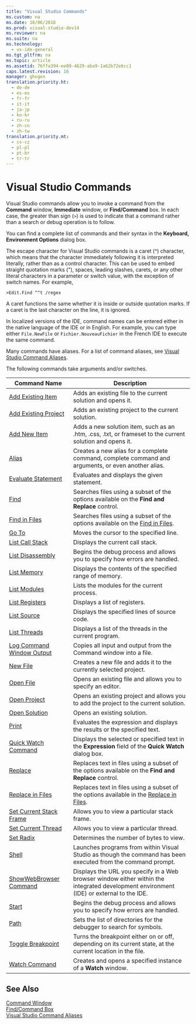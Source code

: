 ```yaml
---
title: "Visual Studio Commands"
ms.custom: na
ms.date: 10/06/2016
ms.prod: visual-studio-dev14
ms.reviewer: na
ms.suite: na
ms.technology: 
  - vs-ide-general
ms.tgt_pltfrm: na
ms.topic: article
ms.assetid: 76ffa394-ee89-4629-aba9-1a62b72e6cc1
caps.latest.revision: 16
manager: ghogen
translation.priority.ht: 
  - de-de
  - es-es
  - fr-fr
  - it-it
  - ja-jp
  - ko-kr
  - ru-ru
  - zh-cn
  - zh-tw
translation.priority.mt: 
  - cs-cz
  - pl-pl
  - pt-br
  - tr-tr
---
```

# Visual Studio Commands
Visual Studio commands allow you to invoke a command from the **Command** window, **Immediate** window, or **Find/Command** box. In each case, the greater than sign (`>`) is used to indicate that a command rather than a search or debug operation is to follow.  
  
 You can find a complete list of commands and their syntax in the **Keyboard, Environment Options** dialog box.  
  
 The escape character for Visual Studio commands is a caret (^) character, which means that the character immediately following it is interpreted literally, rather than as a control character. This can be used to embed straight quotation marks ("), spaces, leading slashes, carets, or any other literal characters in a parameter or switch value, with the exception of switch names. For example,  
  
```  
>Edit.Find ^^t /regex  
```  
  
 A caret functions the same whether it is inside or outside quotation marks. If a caret is the last character on the line, it is ignored.  
  
 In localized versions of the IDE, command names can be entered either in the native language of the IDE or in English. For example, you can type either `File.NewFile` or `Fichier.NouveauFichier` in the French IDE to execute the same command.  
  
 Many commands have aliases. For a list of command aliases, see [Visual Studio Command Aliases](../VS_IDE/Visual-Studio-Command-Aliases.md).  
  
 The following commands take arguments and/or switches.  
  
|Command Name|Description|  
|------------------|-----------------|  
|[Add Existing Item](../VS_IDE/Add-Existing-Item-Command.md)|Adds an existing file to the current solution and opens it.|  
|[Add Existing Project](../VS_IDE/Add-Existing-Project-Command.md)|Adds an existing project to the current solution.|  
|[Add New Item](../VS_IDE/Add-New-Item-Command.md)|Adds a new solution item, such as an .htm, .css, .txt, or frameset to the current solution and opens it.|  
|[Alias](../VS_IDE/Alias-Command.md)|Creates a new alias for a complete command, complete command and arguments, or even another alias.|  
|[Evaluate Statement](../VS_IDE/Evaluate-Statement-Command.md)|Evaluates and displays the given statement.|  
|[Find](../VS_IDE/Find-Command.md)|Searches files using a subset of the options available on the **Find and Replace** control.|  
|[Find in Files](../VS_IDE/Find-in-Files-Command.md)|Searches files using a subset of the options available on the [Find in Files](../VS_IDE/Find-in-Files.md).|  
|[Go To](../VS_IDE/Go-To-Command.md)|Moves the cursor to the specified line.|  
|[List Call Stack](../VS_IDE/List-Call-Stack-Command.md)|Displays the current call stack.|  
|[List Disassembly](../VS_IDE/List-Disassembly-Command.md)|Begins the debug process and allows you to specify how errors are handled.|  
|[List Memory](../VS_IDE/List-Memory-Command.md)|Displays the contents of the specified range of memory.|  
|[List Modules](../VS_IDE/List-Modules-Command.md)|Lists the modules for the current process.|  
|[List Registers](../VS_IDE/List-Registers-Command.md)|Displays a list of registers.|  
|[List Source](../VS_IDE/List-Source-Command.md)|Displays the specified lines of source code.|  
|[List Threads](../VS_IDE/List-Threads-Command.md)|Displays a list of the threads in the current program.|  
|[Log Command Window Output](../VS_IDE/Log-Command-Window-Output-Command.md)|Copies all input and output from the Command window into a file.|  
|[New File](../VS_IDE/New-File-Command.md)|Creates a new file and adds it to the currently selected project.|  
|[Open File](../VS_IDE/Open-File-Command.md)|Opens an existing file and allows you to specify an editor.|  
|[Open Project](../VS_IDE/Open-Project-Command.md)|Opens an existing project and allows you to add the project to the current solution.|  
|[Open Solution](../VS_IDE/Open-Solution-Command.md)|Opens an existing solution.|  
|[Print](../VS_IDE/Print-Command.md)|Evaluates the expression and displays the results or the specified text.|  
|[Quick Watch Command](../VS_IDE/Quick-Watch-Command.md)|Displays the selected or specified text in the **Expression** field of the **Quick Watch** dialog box.|  
|[Replace](../VS_IDE/Replace-Command.md)|Replaces text in files using a subset of the options available on the **Find and Replace** control.|  
|[Replace in Files](../VS_IDE/Replace-In-Files-Command.md)|Replaces text in files using a subset of the options available in the [Replace in Files](../VS_IDE/Replace-in-Files.md).|  
|[Set Current Stack Frame](../VS_IDE/Set-Current-Stack-Frame-Command.md)|Allows you to view a particular stack frame.|  
|[Set Current Thread](../VS_IDE/Set-Current-Thread-Command.md)|Allows you to view a particular thread.|  
|[Set Radix](../VS_IDE/Set-Radix-Command.md)|Determines the number of bytes to view.|  
|[Shell](../VS_IDE/Shell-Command.md)|Launches programs from within Visual Studio as though the command has been executed from the command prompt.|  
|[ShowWebBrowser Command](../VS_IDE/ShowWebBrowser-Command.md)|Displays the URL you specify in a Web browser window either within the integrated development environment (IDE) or external to the IDE.|  
|[Start](../VS_IDE/Start-Command.md)|Begins the debug process and allows you to specify how errors are handled.|  
|[Path](../VS_IDE/Symbol-Path-Command.md)|Sets the list of directories for the debugger to search for symbols.|  
|[Toggle Breakpoint](../VS_IDE/Toggle-Breakpoint-Command.md)|Turns the breakpoint either on or off, depending on its current state, at the current location in the file.|  
|[Watch Command](../VS_IDE/Watch-Command.md)|Creates and opens a specified instance of a **Watch** window.|  
  
## See Also  
 [Command Window](../VS_IDE/Command-Window.md)   
 [Find/Command Box](../VS_IDE/Find-Command-Box.md)   
 [Visual Studio Command Aliases](../VS_IDE/Visual-Studio-Command-Aliases.md)